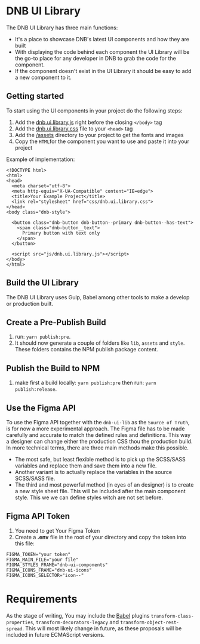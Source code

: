 # DNB UI Library

The DNB UI Library has three main functions:

- It's a place to showcase DNB's latest UI components and how they are built
- With displaying the code behind each component the UI Library will be the go-to place for any developer in DNB to grab the code for the component.
- If the component doesn't exist in the UI Library it should be easy to add a new component to it.

## Getting started

To start using the UI components in your project do the following steps:

1.  Add the [dnb.ui.library.js](https://raw.githubusercontent.com/dnbexperience/eufemia/master/docs/scripts/dnb.ui.library.js) right before the closing `</body>` tag
2.  Add the [dnb.ui.library.css](https://raw.githubusercontent.com/dnbexperience/eufemia/master/docs/css/dnb.ui.library.css) file to your `<head>` tag
3.  Add the [/assets](https://minhaskamal.github.io/DownGit/#/home?url=https://github.com/dnbexperience/eufemia/tree/master/docs/assets) directory to your project to get the fonts and images
4.  Copy the `HTML`for the component you want to use and paste it into your project

Example of implementation:

```
<!DOCTYPE html>
<html>
<head>
  <meta charset="utf-8">
  <meta http-equiv="X-UA-Compatible" content="IE=edge">
  <title>Your Example Project</title>
  <link rel="stylesheet" href="css/dnb.ui.library.css">
</head>
<body class="dnb-style">

  <button class="dnb-button dnb-button--primary dnb-button--has-text">
    <span class="dnb-button__text">
      Primary button with text only
    </span>
  </button>

  <script src="js/dnb.ui.library.js"></script>
</body>
</html>
```

## Build the UI Library

The DNB UI Library uses Gulp, Babel among other tools to make a develop or production built.

## Create a Pre-Publish Build

1.  run: `yarn publish:pre`.
1.  It should now generate a couple of folders like `lib`, `assets` and `style`. These folders contains the NPM publish package content.

## Publish the Build to NPM

1.  make first a build locally: `yarn publish:pre` then run: `yarn publish:release`.

## Use the Figma API

To use the Figma API together with the `dnb-ui-lib` as the `Source of Truth`, is for now a more experimental approach. The Figma file has to be made carefully and accurate to match the defined rules and definitions. This way a designer can change either the production CSS thou the production build.
In more technical terms, there are three main methods make this possible.

- The most safe, but least flexible method is to pick up the SCSS/SASS variables and replace them and save them into a new file.
- Another variant is to actually replace the variables in the source SCSS/SASS file.
- The third and most powerful method (in eyes of an designer) is to create a new style sheet file. This will be included after the main component style. This we we can define styles witch are not set before.

## Figma API Token

1.  You need to get Your Figma Token
1.  Create a **.env** file in the root of your directory and copy the token into this file:

```
FIGMA_TOKEN="your token"
FIGMA_MAIN_FILE="your file"
FIGMA_STYLES_FRAME="dnb-ui-components"
FIGMA_ICONS_FRAME="dnb-ui-icons"
FIGMA_ICONS_SELECTOR="icon--"
```

# Requirements

As the stage of writing, You may include the [Babel](https://babeljs.io) plugins `transform-class-properties`, `transform-decorators-legacy` and `transform-object-rest-spread`. This will most likely change in future, as these proposals will be included in future ECMAScript versions.
